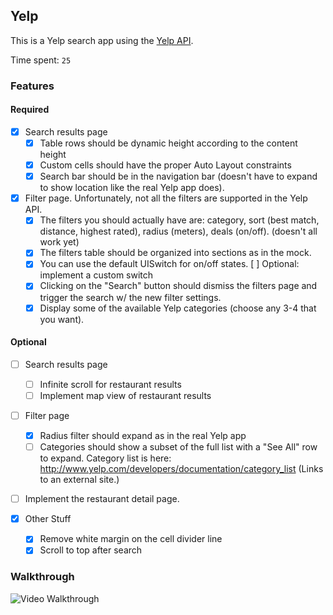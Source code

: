 ## Yelp

This is a Yelp search app using the [Yelp API](http://developer.rottentomatoes.com/docs/read/JSON).

Time spent: `25`

### Features

#### Required

- [X] Search results page
   - [X] Table rows should be dynamic height according to the content height
   - [X] Custom cells should have the proper Auto Layout constraints
   - [X] Search bar should be in the navigation bar (doesn't have to expand to show location like the real Yelp app does).
- [X] Filter page. Unfortunately, not all the filters are supported in the Yelp API.
   - [X] The filters you should actually have are: category, sort (best match, distance, highest rated), radius (meters), deals (on/off). (doesn't all work yet)
   - [X] The filters table should be organized into sections as in the mock.
   - [X] You can use the default UISwitch for on/off states. [ ] Optional: implement a custom switch
   - [X] Clicking on the "Search" button should dismiss the filters page and trigger the search w/ the new filter settings.
   - [X] Display some of the available Yelp categories (choose any 3-4 that you want).

#### Optional

- [ ] Search results page
   - [ ] Infinite scroll for restaurant results
   - [ ] Implement map view of restaurant results
- [ ] Filter page
   - [X] Radius filter should expand as in the real Yelp app
   - [ ] Categories should show a subset of the full list with a "See All" row to expand. Category list is here: http://www.yelp.com/developers/documentation/category_list (Links to an external site.)
- [ ] Implement the restaurant detail page.


- [X] Other Stuff
   - [X] Remove white margin on the cell divider line
   - [X] Scroll to top after search

### Walkthrough

![Video Walkthrough](...)
